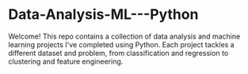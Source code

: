 # Data-Analysis-ML---Python
Welcome! This repo contains a collection of data analysis and machine learning projects I've completed using Python. Each project tackles a different dataset and problem, from classification and regression to clustering and feature engineering.
